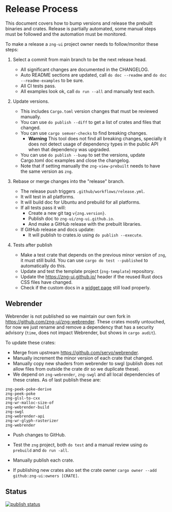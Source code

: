 # Release Process

This document covers how to bump versions and release the prebuilt binaries and crates. Release is partially automated, some manual steps must be followed and the automation must be monitored.

To make a release a `zng-ui` project owner needs to follow/monitor these steps:

1. Select a commit from main branch to be the next release head.
   * All significant changes are documented in the CHANGELOG.
   * Auto README sections are updated, call `do doc --readme` and `do doc --readme-examples` to be sure.
   * All CI tests pass.
   * All examples look ok, call `do run --all` and manually test each.

2. Update versions.
    * This includes `Cargo.toml` version changes that must be reviewed manually.
    * You can use `do publish --diff` to get a list of crates and files that changed.
    * You can use `cargo semver-checks` to find breaking changes.
        - **Warning** This tool does not find all breaking changes, specially it does not detect usage
          of dependency types in the public API when that dependency was upgraded.
    * You can use `do publish --bump` to set the versions, update Cargo.toml doc examples and close the changelog.
    * Note that if setting manually the `zng-view-prebuilt` needs to have the same version as `zng`.

3. Rebase or merge changes into the "release" branch.
    * The release push triggers `.github/workflows/release.yml`.
    * It will test in all platforms.
    * It will build doc for Ubuntu and prebuild for all platforms.
    * If all tests pass it will: 
        - Create a new git tag `v{zng.version}`.
        - Publish doc to `zng-ui/zng-ui.github.io`.
        - And make a GitHub release with the prebuilt libraries.
    * If GitHub release and docs update:
        - It will publish to crates.io using `do publish --execute`.

4. Tests after publish
   * Make a test crate that depends on the previous minor version of `zng`, it must still build.
      You can use `cargo do test --published` to automatically do this.
   * Update and test the template project (`zng-template`) repository.
   * Update the <https://zng-ui.github.io/> header if the reused Rust docs CSS files have changed.
   * Check if the custom docs in a [widget page](https://zng-ui.github.io/doc/zng/text/struct.Text.html) still load properly.

## Webrender

Webrender is not published so we maintain our own fork in <https://github.com/zng-ui/zng-webrender>. These crates mostly untouched,
for now we just rename and remove a dependency that has a security advisory (`time`, does not impact Webrender, but shows in `cargo audit`).

To update these crates:

* Merge from upstream <https://github.com/servo/webrender>.
* Manually increment the minor version of each crate that changed.
* Manually copy new shaders from webrender to swgl (publish does not allow files from outside the crate dir so we duplicate these).
* We depend on `zng-webrender`, `zng-swgl` and all local dependencies of these crates. As of last publish these are:

```
zng-peek-poke-derive
zng-peek-poke
zng-glsl-to-cxx
zng-wr-malloc-size-of
zng-webrender-build
zng-swgl
zng-webrender-api
zng-wr-glyph-rasterizer
zng-webrender
```

* Push changes to GitHub.
* Test the `zng` project, both `do test` and a manual review using `do prebuild` and `do run -all`.
* Manually publish each crate.

* If publishing new crates also set the crate owner `cargo owner --add github:zng-ui:owners [CRATE]`.

## Status

[![publish status](https://github.com/zng-ui/zng/actions/workflows/release.yml/badge.svg?branch=release)](https://github.com/zng-ui/zng/actions/workflows/release.yml)